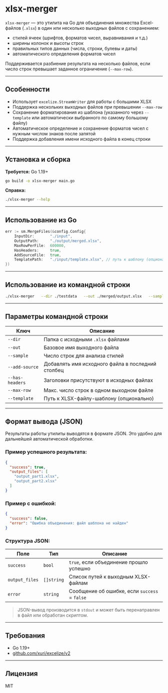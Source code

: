 # xlsx-merger

`xlsx-merger` — это утилита на Go для объединения множества Excel-файлов (`.xlsx`) в один или несколько выходных файлов с сохранением:

- стилей ячеек (шрифтов, форматов чисел, выравнивания и т.д.)
- ширины колонок и высоты строк
- правильных типов данных (числа, строки, булевы и даты)
- автоматического определения форматов чисел

Поддерживается разбиение результата на несколько файлов, если число строк превышает заданное ограничение (`--max-row`).

---

## Особенности

- Использует `excelize.StreamWriter` для работы с большими XLSX
- Поддержка нескольких выходных файлов при превышении `--max-row`
- Сохранение форматирования из шаблона (указанного через `--template` или автоматически выбранного по самому большому файлу)
- Автоматическое определение и сохранение форматов чисел с нужным числом знаков после запятой
- Поддержка добавления имени исходного файла в конец строки

---

## Установка и сборка

**Требуется:** Go 1.19+

```bash
go build -o xlsx-merger main.go
```

**Справка:**

```bash
./xlsx-merger --help
```

---

## Использование из Go

```go
err := sm.MergeFiles(&config.Config{
    InputDir:       "./input",
    OutputPath:     "./output/merged.xlsx",
    MaxRowPerFile:  600000,
    HasHeaders:     true,
    AddSourceFile:  true,
    TemplatePath:   "./input/template.xlsx", // путь к шаблону (опционально)
})
```

---

## Использование из командной строки

```bash
./xlsx-merger   --dir ./testdata   --out ./merged/output.xlsx   --sample 50   --add-source=true   --has-headers=true   --max-row 600000   --template ./testdata/template.xlsx
```

---

## Параметры командной строки

| Ключ            | Описание                                          |
|-----------------|---------------------------------------------------|
| `--dir`         | Папка с исходными `.xlsx` файлами                 |
| `--out`         | Базовое имя выходного файла                       |
| `--sample`      | Число строк для анализа стилей                    |
| `--add-source`  | Добавлять имя исходного файла в последний столбец |
| `--has-headers` | Заголовки присутствуют в исходных файлах          |
| `--max-row`     | Макс. число строк в одном выходном файле          |
| `--template`    | Путь к XLSX-файлу-шаблону (опционально)           |

---

## Формат вывода (JSON)

Результаты работы утилиты выводятся в формате JSON. Это удобно для дальнейшей автоматической обработки.

### Пример успешного результата:

```json
{
  "success": true,
  "output_files": [
    "output_part1.xlsx",
    "output_part2.xlsx"
  ]
}
```

### Пример с ошибкой:

```json
{
  "success": false,
  "error": "Ошибка объединения: файл шаблона не найден"
}
```

### Структура JSON:

| Поле           | Тип        | Описание                                                   |
|----------------|------------|------------------------------------------------------------|
| `success`      | `bool`     | `true`, если объединение прошло успешно                    |
| `output_files` | `[]string` | Список путей к выходным XLSX-файлам                        |
| `error`        | `string`   | Сообщение об ошибке, если `success` = `false`              |

> JSON-вывод производится в `stdout` и может быть перенаправлен в файл или обработан скриптом.

---

## Требования

- Go 1.19+
- [github.com/xuri/excelize/v2](https://github.com/xuri/excelize)

---

## Лицензия

MIT
